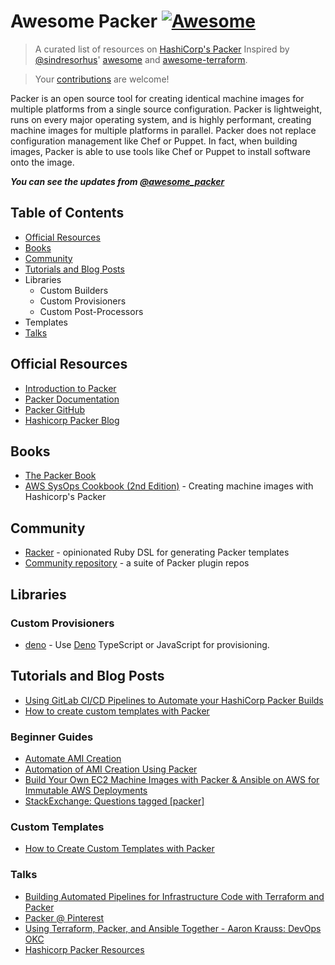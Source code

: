 # Awesome Packer [![Awesome](https://cdn.rawgit.com/sindresorhus/awesome/d7305f38d29fed78fa85652e3a63e154dd8e8829/media/badge.svg)](https://github.com/sindresorhus/awesome)


> A curated list of resources on [HashiCorp's Packer](https://www.packer.io)
> Inspired by [@sindresorhus](https://github.com/sindresorhus)' [awesome][sindresorhus] and 
> [awesome-terraform](https://github.com/shuaibiyy/awesome-terraform). 

> Your [contributions](https://github.com/dawitnida/awesome-packer/blob/master/.github/CONTRIBUTING.md) are welcome!


Packer is an open source tool for creating identical machine images for multiple platforms from a single source 
configuration. Packer is lightweight, runs on every major operating system, and is highly performant, creating machine 
images for multiple platforms in parallel. Packer does not replace configuration management like Chef or Puppet. 
In fact, when building images, Packer is able to use tools like Chef or Puppet to install software onto the image.


**_You can see the updates from [@awesome_packer](https://twitter.com/awesome_packer)_**


## Table of Contents

- [Official Resources](#official-resources)
- [Books](#books)
- [Community](#community)
- [Tutorials and Blog Posts](#tutorials-and-blog-posts)
- Libraries
   - Custom Builders
   - Custom Provisioners
   - Custom Post-Processors
- Templates
- [Talks](#talks)


## Official Resources

* [Introduction to Packer](https://www.packer.io/intro/)
* [Packer Documentation](https://www.packer.io/docs/)
* [Packer GitHub](https://github.com/hashicorp/packer)
* [Hashicorp Packer Blog](https://www.hashicorp.com/blog/category/packer)


## Books

* [The Packer Book](https://packerbook.com/)
* [AWS SysOps Cookbook (2nd Edition)](https://www.oreilly.com/library/view/aws-sysops-cookbook/9781838550189/) - Creating machine images with Hashicorp's Packer

## Community

* [Racker](https://github.com/aspring/racker) - opinionated Ruby DSL for generating Packer templates
* [Community repository](https://github.com/packer-community) - a suite of Packer plugin repos

## Libraries

### Custom Provisioners

* [deno](https://github.com/dontlaugh/packer-provisioner-deno) - Use [Deno](https://deno.land/) TypeScript or JavaScript for provisioning.


## Tutorials and Blog Posts

* [Using GitLab CI/CD Pipelines to Automate your HashiCorp Packer Builds](https://virtualhobbit.com/2020/05/05/using-gitlab-ci-cd-pipelines-to-automate-your-hashicorp-packer-builds/)
* [How to create custom templates with Packer](https://upcloud.com/community/tutorials/upcloud-packer-builder/)


### Beginner Guides

* [Automate AMI Creation](https://devopscube.com/packer-tutorial-for-beginners/)
* [Automation of AMI Creation Using Packer](https://www.talentica.com/blogs/automation-of-ami-creation-using-packer/)
* [Build Your Own EC2 Machine Images with Packer & Ansible on AWS for Immutable AWS Deployments](https://medium.com/devopslinks/build-your-own-ec2-machine-images-with-packer-ansible-on-aws-for-immutable-aws-deployments-f7dbe81934a1)
* [StackExchange: Questions tagged [packer]](https://devops.stackexchange.com/questions/tagged/packer)


### Custom Templates

* [How to Create Custom Templates with Packer](https://upcloud.com/community/tutorials/upcloud-packer-builder/)


### Talks

* [Building Automated Pipelines for Infrastructure Code with Terraform and Packer](https://youtu.be/4uxUScFWzPc)
* [Packer @ Pinterest](https://youtu.be/L-DMwEN_mUk)
* [Using Terraform, Packer, and Ansible Together - Aaron Krauss: DevOps OKC](https://youtu.be/pkEezNSFWtA)
* [Hashicorp Packer Resources][hashicorp-resource-lib]


[sindresorhus]:            <https://github.com/sindresorhus/awesome>
[hashicorp-resource-lib]:  <https://www.hashicorp.com/resources?product=Packer>
